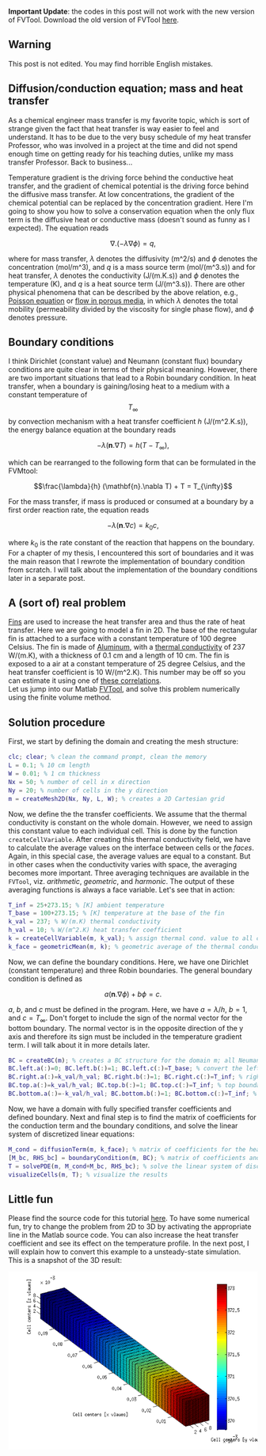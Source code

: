 <!-- 
.. title: Conduction and diffusion: a brief tutorial
.. slug: 2014-06-25-conduction-diffusion-explained
.. date: 2014-06-25 22:35:13 UTC+01:00
.. tags: heat conduction, diffusion
.. category: [FVM, heat conduction, diffusion, Robin] 
.. link: 
.. description: 
.. type: text
-->

**Important Update**: the codes in this post will not work with the new version of FVTool. Download the old version of FVTool [here](https://github.com/simulkade/FVTool/archive/v0.11.zip).

## Warning
This post is not edited. You may find horrible English mistakes.

## Diffusion/conduction equation; mass and heat transfer
As a chemical engineer mass transfer is my favorite topic, which is sort of strange given the fact that heat transfer is way easier to feel and understand. It has to be due to the very busy schedule of my heat transfer Professor, who was involved in a project at the time and did not spend enough time on getting ready for his teaching duties, unlike my mass transfer Professor. Back to business...  

Temperature gradient is the driving force behind the conductive heat transfer, and the gradient of chemical potential is the driving force behind the diffusive mass transfer. At low concentrations, the gradient of the chemical potential can be replaced by the concentration gradient. Here I'm going to show you how to solve a conservation equation when the only flux term is the diffusive heat or conductive mass (doesn't sound as funny as I expected). The equation reads

$$ \nabla . (-\lambda \nabla \phi)=q, $$

where for mass transfer, $\lambda$ denotes the diffusivity (m^2/s) and $\phi$ denotes the concentration (mol/m^3), and *q* is a mass source term (mol/(m^3.s)) and for heat transfer, $\lambda$ denotes the conductivity (J/(m.K.s)) and $\phi$ denotes the temperature (K), and *q* is a heat source term (J/(m^3.s)). There are other physical phenomena that can be described by the above relation, e.g., [Poisson equation][1] or [flow in porous media][2], in which $\lambda$ denotes the total mobility (permeability divided by the viscosity for single phase flow), and $\phi$ denotes pressure.

## Boundary conditions
I think Dirichlet (constant value) and Neumann (constant flux) boundary conditions are quite clear in terms of their physical meaning. However, there are two important situations that lead to a Robin boundary condition. In heat transfer, when a boundary is gaining/losing heat to a medium with a constant temperature of $$ T_{\infty} $$ by convection mechanism with a heat transfer coefficient _h_ (J/(m^2.K.s)), the energy balance equation at the boundary reads

$$ -\lambda (\mathbf{n}.\nabla T) = h(T-T_{\infty}), $$

which can be rearranged to the following form that can be formulated in the FVMtool:

$$\frac{\lambda}{h} (\mathbf{n}.\nabla T) + T = T_{\infty}$$

For the mass transfer, if mass is produced or consumed at a boundary by a first order reaction rate, the equation reads

$$ -\lambda (\mathbf{n}.\nabla c) = k_0 c, $$

where $k_0$ is the rate constant of the reaction that happens on the boundary.
For a chapter of my thesis, I encountered this sort of boundaries and it was the main reason that I rewrote the implementation of boundary condition from scratch. I will talk about the implementation of the boundary conditions later in a separate post.

## A (sort of) real problem
[Fins][3] are used to increase the heat transfer area and thus the rate of heat transfer. Here we are going to model a fin in 2D. The base of the rectangular fin is attached to a surface with a constant temperature of 100 degree Celsius. The fin is made of [Aluminum][5], with a [thermal conductivity][4] of 237 W/(m.K), with a thickness of 0.1 cm and a length of 10 cm. The fin is exposed to a air at a constant temperature of 25 degree Celsius, and the heat transfer coefficient is 10 W/(m^2.K). This number may be off so you can estimate it using one of [these correlations][6].  
Let us jump into our Matlab [FVTool][7], and solve this problem numerically using the finite volume method.

## Solution procedure
First, we start by defining the domain and creating the mesh structure:

```matlab
clc; clear; % clean the command prompt, clean the memory
L = 0.1; % 10 cm length
W = 0.01; % 1 cm thickness
Nx = 50; % number of cell in x direction
Ny = 20; % number of cells in the y direction
m = createMesh2D(Nx, Ny, L, W); % creates a 2D Cartesian grid
```

Now, we define the the transfer coefficients. We assume that the thermal conductivity is constant on the whole domain. However, we need to assign this constant value to each individual cell. This is done by the function `createCellVariable`. After creating this thermal conductivity field, we have to calculate the average values on the interface between cells or the _faces_. Again, in this special case, the average values are equal to a constant. But in other cases when the conductivity varies with space, the averaging becomes more important. Three averaging techniques are available in the `FVTool`, viz. _arithmetic_, _geometric_, and _harmonic_. The output of these averaging functions is always a face variable. Let's see that in action: 

```matlab
T_inf = 25+273.15; % [K] ambient temperature
T_base = 100+273.15; % [K] temperature at the base of the fin
k_val = 237; % W/(m.K) thermal conductivity
h_val = 10; % W/(m^2.K) heat transfer coefficient
k = createCellVariable(m, k_val); % assign thermal cond. value to all cells
k_face = geometricMean(m, k); % geometric average of the thermal conductivity values on the cell faces
```

Now, we can define the boundary conditions. Here, we have one Dirichlet (constant temperature) and three Robin boundaries. The general boundary condition is defined as 

$$ a (\mathbf{n}.\nabla \phi)+b\phi = c. $$

 _a_, _b_, and _c_ must be defined in the program. Here, we have $a=\lambda/h$, $b=1$, and $c=T_{\infty}$. Don't forget to include the sign of the normal vector for the bottom boundary. The normal vector is in the opposite direction of the y axis and therefore its sign must be included in the temperature gradient term. I will talk about it in more details later.

```matlab
BC = createBC(m); % creates a BC structure for the domain m; all Neumann boundaries
BC.left.a(:)=0; BC.left.b(:)=1; BC.left.c(:)=T_base; % convert the left boundary to constant temperature
BC.right.a(:)=k_val/h_val; BC.right.b(:)=1; BC.right.c(:)=T_inf; % right boundary to Robin
BC.top.a(:)=k_val/h_val; BC.top.b(:)=1; BC.top.c(:)=T_inf; % top boundary to Robin
BC.bottom.a(:)=-k_val/h_val; BC.bottom.b(:)=1; BC.bottom.c(:)=T_inf; % bottom boundary to Robin
```

Now, we have a domain with fully specified transfer coefficients and defined boundary. Next and final step is to find the matrix of coefficients for the conduction term and the boundary conditions, and solve the linear system of discretized linear equations:

```matlab
M_cond = diffusionTerm(m, k_face); % matrix of coefficients for the heat diffusion
[M_bc, RHS_bc] = boundaryCondition(m, BC); % matrix of coefficients and RHS vector for the boundary conditions
T = solvePDE(m, M_cond+M_bc, RHS_bc); % solve the linear system of discretized PDE
visualizeCells(m, T); % visualize the results
```

## Little fun
Please find the source code for this tutorial [here][8]. To have some numerical fun, try to change the problem from 2D to 3D by activating the appropriate line in the Matlab source code. You can also increase the heat transfer coefficient and see its effect on the temperature profile. In the next post, I will explain how to convert this example to a unsteady-state simulation.  
This is a snapshot of the 3D result:

![3d conduction in a fin](/heattransfer3dfin.png)

  [1]: http://en.wikipedia.org/wiki/Poisson%27s_equation
  [2]: http://en.wikipedia.org/wiki/Darcy%27s_law
  [3]: http://en.wikipedia.org/wiki/Fin_%28extended_surface%29
  [4]: http://en.wikipedia.org/wiki/List_of_thermal_conductivities
  [5]: http://en.wikipedia.org/wiki/Aluminium
  [6]: http://en.wikipedia.org/wiki/Heat_transfer_coefficient
  [7]: https://github.com/simulkade/FVTool
  [8]: https://github.com/simulkade/FVTool/blob/master/Examples/Tutorial/heatconductionfin.m
